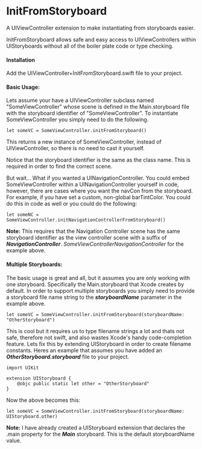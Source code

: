 # InitFromStoryboard
A UIViewController extension to make instantiating from storyboards easier.

InitFromStoryboard allows safe and easy access to UIViewControllers within UIStoryboards without all of the boiler plate code or type checking.

#### Installation

Add the UIViewController+InitFromStoryboard.swift file to your project. 



#### Basic Usage:

Lets assume your have a UIViewController subclass named "SomeViewController" whose scene is defined in the Main.storyboard file with the storyboard identifier of "SomeViewController".  To instantiate SomeViewController you simply need to do the following.

```
let someVC = SomeViewController.initFromStoryboard()
```
This returns a new instance of SomeViewController, instead of UIViewController, so there is no need to cast it yourself.

Notice that the storyboard identifier is the same as the class name. This is required in order to find the correct scene.

But wait... What if you wanted a UINavigationController.  You could embed SomeViewController within a UINavigationController yourself in code, however, there are cases where you want the navCon from the storyboard.  For example, if you have set a custom, non-global barTintColor.  You could do this in code as well or you could do the following:

```
let someNC = SomeViewController.initNavigationControllerFromStoryboard()
```

**Note:** This requires that the Navigation Controller scene has the same storyboard identifier as the view controller scene with a suffix of ***NavigationController***. _SomeViewControllerNavigationController_ for the example above.

#### Multiple Storyboards:

The basic usage is great and all, but it assumes you are only working with one storyboard.  Specifically the Main.storyboard that Xcode creates by default.  In order to support multiple storyboards you simply need to provide a storyboard file name string to the ***storyboardName*** parameter in the example above.

```
let someVC = SomeViewController.initFromStoryboard(storyboardName: "OtherStoryboard")
```

This is cool but it requires us to type filename strings a lot and thats not safe, therefore not swift, and also wastes Xcode's handy code-completion feature.  Lets fix this by extending UIStoryboard in order to create filename constants.  Heres an example that assumes you have added an ***OtherStoryboard.storyboard*** file to your project.

```
import UIKit

extension UIStoryboard {
    @objc public static let other = "OtherStoryboard"
}
```

Now the above becomes this:
```
let someVC = SomeViewController.initFromStoryboard(storyboardName: UIStoryboard.other)
```

**Note:**  I have already created a UIStoryboard extension that declares the .main property for the ***Main*** storyboard.  This is the default storyboardName value.
